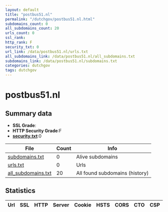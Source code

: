 ```yaml
---
layout: default
title: "postbus51.nl"
permalink: "/dutchgov/postbus51.nl.html"
subdomains_count: 0
all_subdomains_count: 20
urls_count: 0
ssl_rank: 
http_rank: F
security_txt: 0
url_link: /data/postbus51.nl/urls.txt
all_subdomains_link: /data/postbus51.nl/all_subdomains.txt
subdomains_link: /data/postbus51.nl/subdomains.txt
categories: dutchgov
tags: dutchgov
---
```



# postbus51.nl
## Summary data


 - **SSL Grade**:
 - **HTTP Security Grade**:F
 - **[security.txt](https://www.digitaleoverheid.nl/nieuws/standaard-security-txt-nu-verplicht-voor-overheid/)**:0


| File       | Count | Info |
|------------|-------|------|
|[subdomains.txt](/DutchGovScope/data/postbus51.nl/subdomains.txt)|0|Alive subdomains|
|[urls.txt](/DutchGovScope/data/postbus51.nl/urls.txt)|0|Urls|
|[all_subdomains.txt](/DutchGovScope/data/postbus51.nl/all_subdomains.txt)|20|All found subdomains (history)|


## Statistics


| Url | SSL | HTTP | Server | Cookie | HSTS | CORS | CTO | CSP | XFO | XXP | RP |FP| Tech |Title |
|--------|-------|-------|------|------|------|------|------|------|------|------|------|------|------|------|

